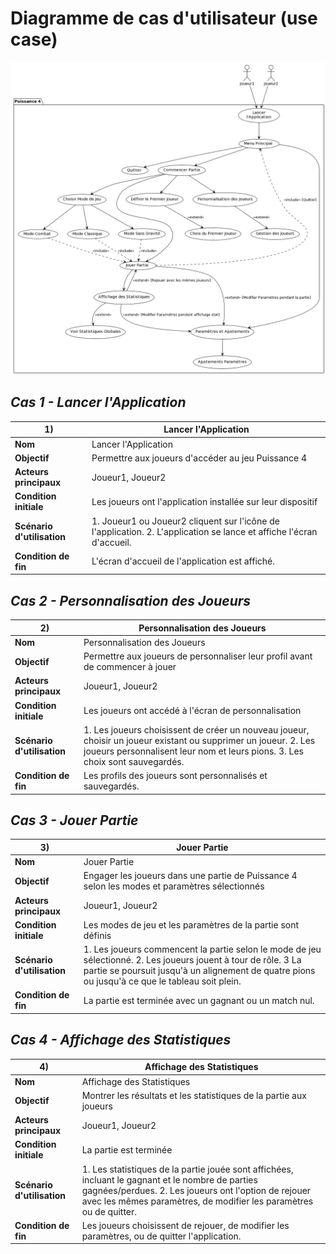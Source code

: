 # Diagramme de cas d'utilisateur (use case)

<div>
    <img src="./img/use_case.png">
</div>


## *__Cas 1 - Lancer l'Application__*

|1)                              | Lancer l'Application                                      |
| ------------------------------ | --------------------------------------------------------- |
| **Nom**                        | Lancer l'Application                                      |
| **Objectif**                   | Permettre aux joueurs d'accéder au jeu Puissance 4        |
| **Acteurs principaux**         | Joueur1, Joueur2                                           |
| **Condition initiale**         | Les joueurs ont l'application installée sur leur dispositif|
| **Scénario d'utilisation**     | 1. Joueur1 ou Joueur2 cliquent sur l'icône de l'application.   2. L'application se lance et affiche l'écran d'accueil. |
| **Condition de fin**           | L'écran d'accueil de l'application est affiché.            |

## *__Cas 2 - Personnalisation des Joueurs__*

|2)                              | Personnalisation des Joueurs                              |
| ------------------------------ | --------------------------------------------------------- |
| **Nom**                        | Personnalisation des Joueurs                              |
| **Objectif**                   | Permettre aux joueurs de personnaliser leur profil avant de commencer à jouer |
| **Acteurs principaux**         | Joueur1, Joueur2                                           |
| **Condition initiale**         | Les joueurs ont accédé à l'écran de personnalisation       |
| **Scénario d'utilisation**     | 1. Les joueurs choisissent de créer un nouveau joueur, choisir un joueur existant ou supprimer un joueur.   2. Les joueurs personnalisent leur nom et leurs pions.  3. Les choix sont sauvegardés. |
| **Condition de fin**           | Les profils des joueurs sont personnalisés et sauvegardés. |

## *__Cas 3 - Jouer Partie__*

|3)                              | Jouer Partie                                              |
| ------------------------------ | --------------------------------------------------------- |
| **Nom**                        | Jouer Partie                                              |
| **Objectif**                   | Engager les joueurs dans une partie de Puissance 4 selon les modes et paramètres sélectionnés |
| **Acteurs principaux**         | Joueur1, Joueur2                                           |
| **Condition initiale**         | Les modes de jeu et les paramètres de la partie sont définis |
| **Scénario d'utilisation**     | 1. Les joueurs commencent la partie selon le mode de jeu sélectionné.       2. Les joueurs jouent à tour de rôle.  3 La partie se poursuit jusqu'à un alignement de quatre pions ou jusqu'à ce que le tableau soit plein. |
| **Condition de fin**           | La partie est terminée avec un gagnant ou un match nul.    |

## *__Cas 4 - Affichage des Statistiques__*

|       4)                         | Affichage des Statistiques                                |
| ------------------------------ | --------------------------------------------------------- |
| **Nom**                        | Affichage des Statistiques                                |
| **Objectif**                   | Montrer les résultats et les statistiques de la partie aux joueurs |
| **Acteurs principaux**         | Joueur1, Joueur2                                           |
| **Condition initiale**         | La partie est terminée                                    |
| **Scénario d'utilisation**     | 1. Les statistiques de la partie jouée sont affichées, incluant le gagnant et le nombre de parties gagnées/perdues.  2. Les joueurs ont l'option de rejouer avec les mêmes paramètres, de modifier les paramètres ou de quitter. |
| **Condition de fin**           | Les joueurs choisissent de rejouer, de modifier les paramètres, ou de quitter l'application. |







